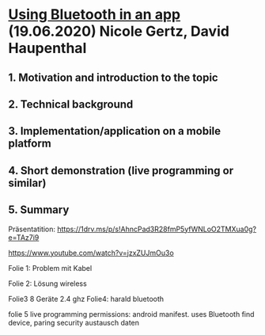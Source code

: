 # [Using Bluetooth in an app](https://developer.android.com/guide/topics/connectivity/bluetooth) (19.06.2020) Nicole Gertz, David Haupenthal
## 1. Motivation and introduction to the topic
## 2. Technical background
## 3. Implementation/application on a mobile platform
## 4. Short demonstration (live programming or similar)
## 5. Summary


Präsentatition: https://1drv.ms/p/s!AhncPad3R28fmP5yfWNLoO2TMXua0g?e=TAz7i9

https://www.youtube.com/watch?v=jzxZUJmOu3o


Folie 1:
Problem mit Kabel

Folie 2:
Lösung wireless

Folie3
8 Geräte
2.4 ghz
Folie4: 
harald bluetooth 

folie 5 
live programming
permissions: android manifest. uses Bluetooth
find device, paring 
security
austausch daten

